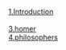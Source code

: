 [1.Introduction](introduction) <br>
[]() <br>
[3.homer](homer) <br>
[4.philosophers](philosophers) <br>
[]()
